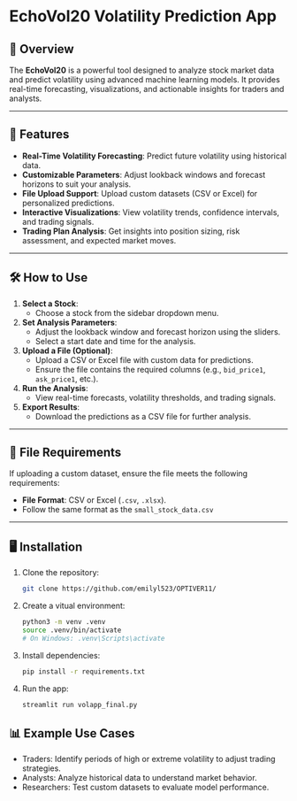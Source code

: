 # EchoVol20 Volatility Prediction App

## 📖 Overview
The **EchoVol20** is a powerful tool designed to analyze stock market data and predict volatility using advanced machine learning models. It provides real-time forecasting, visualizations, and actionable insights for traders and analysts.

---

## 🚀 Features
- **Real-Time Volatility Forecasting**: Predict future volatility using historical data.
- **Customizable Parameters**: Adjust lookback windows and forecast horizons to suit your analysis.
- **File Upload Support**: Upload custom datasets (CSV or Excel) for personalized predictions.
- **Interactive Visualizations**: View volatility trends, confidence intervals, and trading signals.
- **Trading Plan Analysis**: Get insights into position sizing, risk assessment, and expected market moves.

---

## 🛠️ How to Use
1. **Select a Stock**:
   - Choose a stock from the sidebar dropdown menu.
2. **Set Analysis Parameters**:
   - Adjust the lookback window and forecast horizon using the sliders.
   - Select a start date and time for the analysis.
3. **Upload a File (Optional)**:
   - Upload a CSV or Excel file with custom data for predictions.
   - Ensure the file contains the required columns (e.g., `bid_price1`, `ask_price1`, etc.).
4. **Run the Analysis**:
   - View real-time forecasts, volatility thresholds, and trading signals.
5. **Export Results**:
   - Download the predictions as a CSV file for further analysis.

---

## 📂 File Requirements
If uploading a custom dataset, ensure the file meets the following requirements:
- **File Format**: CSV or Excel (`.csv`, `.xlsx`).
- Follow the same format as the `small_stock_data.csv`

---

## 🖥️ Installation
1. Clone the repository:
    ```bash
    git clone https://github.com/emilyl523/OPTIVER11/
    ```

2. Create a vitual environment:

    ```bash
    python3 -m venv .venv
    source .venv/bin/activate  
    # On Windows: .venv\Scripts\activate
    ```

3. Install dependencies:

    ```bash
    pip install -r requirements.txt
    ```

4. Run the app:
    ```bash
    streamlit run volapp_final.py
    ```

## 📊 Example Use Cases
- Traders: Identify periods of high or extreme volatility to adjust trading strategies.
- Analysts: Analyze historical data to understand market behavior.
- Researchers: Test custom datasets to evaluate model performance.
